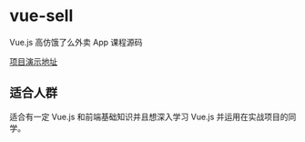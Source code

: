 # vue-sell
Vue.js 高仿饿了么外卖 App 课程源码

[项目演示地址](http://vuejssellapp.t.imooc.io/#!/)


## 适合人群
适合有一定 Vue.js 和前端基础知识并且想深入学习 Vue.js 并运用在实战项目的同学。

